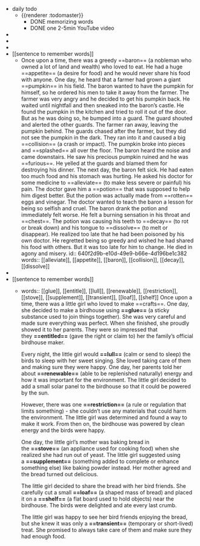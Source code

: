 - daily todo
	- {{renderer :todomaster}}
		- DONE memorizing words
		- DONE one 2-5min YouTube video
-
-
-
- [[sentence to remember words]]
	- Once upon a time, there was a greedy ==baron== (a nobleman who owned a lot of land and wealth) who loved to eat. He had a huge ==appetite== (a desire for food) and he would never share his food with anyone. One day, he heard that a farmer had grown a giant ==pumpkin== in his field. The baron wanted to have the pumpkin for himself, so he ordered his men to take it away from the farmer. The farmer was very angry and he decided to get his pumpkin back. He waited until nightfall and then sneaked into the baron’s castle. He found the pumpkin in the kitchen and tried to roll it out of the door. But as he was doing so, he bumped into a guard. The guard shouted and alerted the other guards. The farmer ran away, leaving the pumpkin behind. The guards chased after the farmer, but they did not see the pumpkin in the dark. They ran into it and caused a big ==collision== (a crash or impact). The pumpkin broke into pieces and ==splashed== all over the floor. The baron heard the noise and came downstairs. He saw his precious pumpkin ruined and he was ==furious==. He yelled at the guards and blamed them for destroying his dinner. The next day, the baron felt sick. He had eaten too much food and his stomach was hurting. He asked his doctor for some medicine to ==alleviate== (to make less severe or painful) his pain. The doctor gave him a ==potion== that was supposed to help him digest better. But the potion was actually made from ==rotten== eggs and vinegar. The doctor wanted to teach the baron a lesson for being so selfish and cruel.  The baron drank the potion and immediately felt worse. He felt a burning sensation in his throat and ==chest==. The potion was causing his teeth to ==decay== (to rot or break down) and his tongue to ==dissolve== (to melt or disappear). He realized too late that he had been poisoned by his own doctor. He regretted being so greedy and wished he had shared his food with others. But it was too late for him to change. He died in agony and misery.
	  id:: 640f2d9b-e10d-49e9-b66e-4d196be1c382
	  words:: [[alleviate]], [[appetite]], [[baron]], [[collision]], [[decay]], [[dissolve]]
-
- [[sentence to remember words]]
	- words:: [[glue]], [[entitle]], [[lull]], [[renewable]], [[restriction]], [[stove]], [[supplement]], [[transient]], [[loaf]], [[shelf]]
	  Once upon a time, there was a little girl who loved to make ==crafts==. One day, she decided to make a birdhouse using **==glue==** (a sticky substance used to join things together). She was very careful and made sure everything was perfect. When she finished, she proudly showed it to her parents. They were so impressed that they **==entitled==** (gave the right or claim to) her the family’s official birdhouse maker.
	  
	  Every night, the little girl would **==lull==** (calm or send to sleep) the birds to sleep with her sweet singing. She loved taking care of them and making sure they were happy. One day, her parents told her about **==renewable==** (able to be replenished naturally) energy and how it was important for the environment. The little girl decided to add a small solar panel to the birdhouse so that it could be powered by the sun.
	  
	  However, there was one **==restriction==** (a rule or regulation that limits something) - she couldn’t use any materials that could harm the environment. The little girl was determined and found a way to make it work. From then on, the birdhouse was powered by clean energy and the birds were happy.
	  
	  One day, the little girl’s mother was baking bread in the **==stove==** (an appliance used for cooking food) when she realized she had run out of yeast. The little girl suggested using a **==supplement==** (something added to complete or enhance something else) like baking powder instead. Her mother agreed and the bread turned out delicious.
	  
	  The little girl decided to share the bread with her bird friends. She carefully cut a small **==loaf==** (a shaped mass of bread) and placed it on a **==shelf==** (a flat board used to hold objects) near the birdhouse. The birds were delighted and ate every last crumb.
	  
	  The little girl was happy to see her bird friends enjoying the bread, but she knew it was only a **==transient==** (temporary or short-lived) treat. She promised to always take care of them and make sure they had enough food.